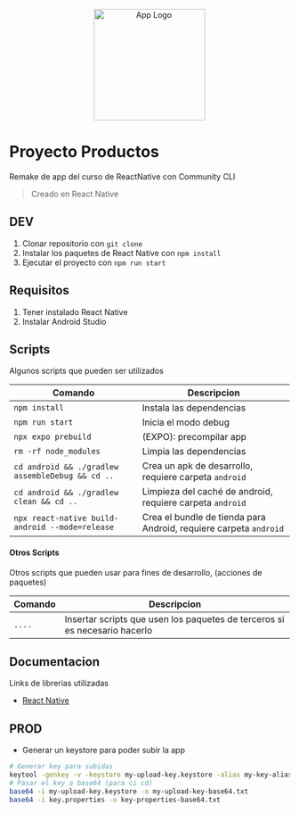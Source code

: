 <p align="center">
  <a href="https://reactnative.dev/" target="blank">
  <img src="https://cdn.worldvectorlogo.com/logos/react-native-1.svg" width="200" alt="App Logo" /></a>
</p>

# Proyecto Productos

Remake de app del curso de ReactNative con Community CLI

> Creado en React Native

## DEV

1. Clonar repositorio con `git clone`
2. Instalar los paquetes de React Native con `npm install`
3. Ejecutar el proyecto con `npm run start`

## Requisitos

1. Tener instalado React Native
2. Instalar Android Studio

## Scripts

Algunos scripts que pueden ser utilizados

| Comando                                          | Descripcion                                                       |
| ------------------------------------------------ | ----------------------------------------------------------------- |
| `npm install`                                    | Instala las dependencias                                          |
| `npm run start`                                  | Inicia el modo debug                                              |
| `npx expo prebuild`                              | (EXPO): precompilar app                                           |
| `rm -rf node_modules`                            | Limpia las dependencias                                           |
| `cd android && ./gradlew assembleDebug && cd ..` | Crea un apk de desarrollo, requiere carpeta `android`             |
| `cd android && ./gradlew clean && cd ..`         | Limpieza del caché de android, requiere carpeta `android`         |
| `npx react-native build-android --mode=release`  | Crea el bundle de tienda para Android, requiere carpeta `android` |

#### Otros Scripts

Otros scripts que pueden usar para fines de desarrollo, (acciones de paquetes)

| Comando | Descripcion                                                                |
| ------- | -------------------------------------------------------------------------- |
| `....`  | Insertar scripts que usen los paquetes de terceros si es necesario hacerlo |

## Documentacion

Links de librerias utilizadas

- [React Native]("https://reactnative.dev/")

## PROD

- Generar un keystore para poder subir la app

```bash
# Generar key para subidas
keytool -genkey -v -keystore my-upload-key.keystore -alias my-key-alias -keyalg RSA -keysize 2048 -validity 10000
# Pasar el key a base64 (para ci cd)
base64 -i my-upload-key.keystore -o my-upload-key-base64.txt
base64 -i key.properties -o key-properties-base64.txt
```